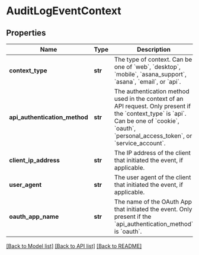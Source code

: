 # AuditLogEventContext

## Properties
Name | Type | Description | Notes
------------ | ------------- | ------------- | -------------
**context_type** | **str** | The type of context. Can be one of &#x60;web&#x60;, &#x60;desktop&#x60;, &#x60;mobile&#x60;, &#x60;asana_support&#x60;, &#x60;asana&#x60;, &#x60;email&#x60;, or &#x60;api&#x60;. | [optional] 
**api_authentication_method** | **str** | The authentication method used in the context of an API request. Only present if the &#x60;context_type&#x60; is &#x60;api&#x60;. Can be one of &#x60;cookie&#x60;, &#x60;oauth&#x60;, &#x60;personal_access_token&#x60;, or &#x60;service_account&#x60;. | [optional] 
**client_ip_address** | **str** | The IP address of the client that initiated the event, if applicable. | [optional] 
**user_agent** | **str** | The user agent of the client that initiated the event, if applicable. | [optional] 
**oauth_app_name** | **str** | The name of the OAuth App that initiated the event. Only present if the &#x60;api_authentication_method&#x60; is &#x60;oauth&#x60;. | [optional] 

[[Back to Model list]](../README.md#documentation-for-models) [[Back to API list]](../README.md#documentation-for-api-endpoints) [[Back to README]](../README.md)

